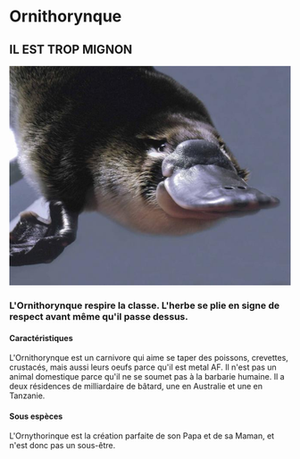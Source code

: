# Ornithorynque

## IL EST TROP MIGNON

![alt text](./perfection.jpg)

### L'Ornithorynque respire la classe. L'herbe se plie en signe de respect avant même qu'il passe dessus.

#### Caractéristiques
L'Ornithorynque est un carnivore qui aime se taper des poissons, crevettes, crustacés, mais aussi leurs oeufs parce qu'il est metal AF.
Il n'est pas un animal domestique parce qu'il ne se soumet pas à la barbarie humaine.
Il a deux résidences de milliardaire de bâtard, une en Australie et une en Tanzanie.

#### Sous espèces
L'Ornythorinque est la création parfaite de son Papa et de sa Maman, et n'est donc pas un sous-être.